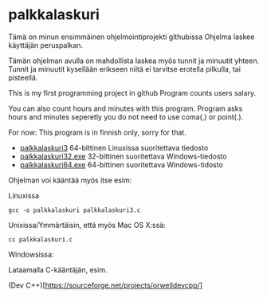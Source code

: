 # palkkalaskuri
Tämä on minun ensimmäinen ohjelmointiprojekti githubissa
Ohjelma laskee käyttäjän peruspalkan.

Tämän ohjelman avulla on mahdollista laskea myös tunnit ja minuutit yhteen.
Tunnit ja minuutit kysellään erikseen niitä ei tarvitse erotella pilkulla, tai pisteellä.

This is my first programming project in github
Program counts users salary.

You can also count hours and minutes with this program.
Program asks hours and minutes seperetly you do not need to use coma(,) or point(.).

For now: This program is in finnish only, sorry for that.


- [palkkalaskuri3](palkkalaskuri3) 64-bittinen Linuxissa suoritettava tiedosto 
- [palkkalaskuri32.exe](palkkalaskuri32.exe) 32-bittinen suoritettava Windows-tiedosto
- [palkkalaskuri64.exe](palkkalaskuri64.exe) 64-bittinen suoritettava Windows-tidosto

Ohjelman voi kääntää myös itse esim:

Linuxissa

```gcc -o palkkalaskuri palkkalaskuri3.c```

Unixissa/Ymmärtäisin, että myös Mac OS X:ssä:

```cc palkkalaskuri.c```

Windowsissa:

Lataamalla C-kääntäjän, esim.

(Dev C++)[https://sourceforge.net/projects/orwelldevcpp/]
